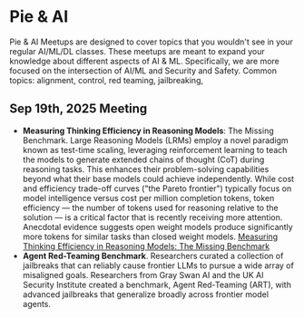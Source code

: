 # Pie & AI
Pie &amp; AI Meetups are designed to cover topics that you wouldn't see in your regular AI/ML/DL classes. These meetups are meant to expand your knowledge about different aspects of AI &amp; ML. Specifically, we are more focused on the intersection of AI/ML and Security and Safety.  Common topics:  alignment, control, red teaming, jailbreaking,

## Sep 19th, 2025 Meeting
- **Measuring Thinking Efficiency in Reasoning Models**: The Missing Benchmark. Large Reasoning Models (LRMs) employ a novel paradigm known as test-time scaling, leveraging reinforcement learning to teach the models to generate extended chains of thought (CoT) during reasoning tasks. This enhances their problem-solving capabilities beyond what their base models could achieve independently. While cost and efficiency trade-off curves ("the Pareto frontier") typically focus on model intelligence versus cost per million completion tokens, token efficiency — the number of tokens used for reasoning relative to the solution — is a critical factor that is recently receiving more attention. Anecdotal evidence suggests open weight models produce significantly more tokens for similar tasks than closed weight models. [Measuring Thinking Efficiency in Reasoning Models: The Missing Benchmark](https://nousresearch.com/measuring-thinking-efficiency-in-reasoning-models-the-missing-benchmark/)
- **Agent Red-Teaming Benchmark**. Researchers curated a collection of jailbreaks that can reliably cause frontier LLMs to pursue a wide array of misaligned goals. Researchers from Gray Swan AI and the UK AI Security Institute created a benchmark, Agent Red-Teaming (ART), with advanced jailbreaks that generalize broadly across frontier model agents.
